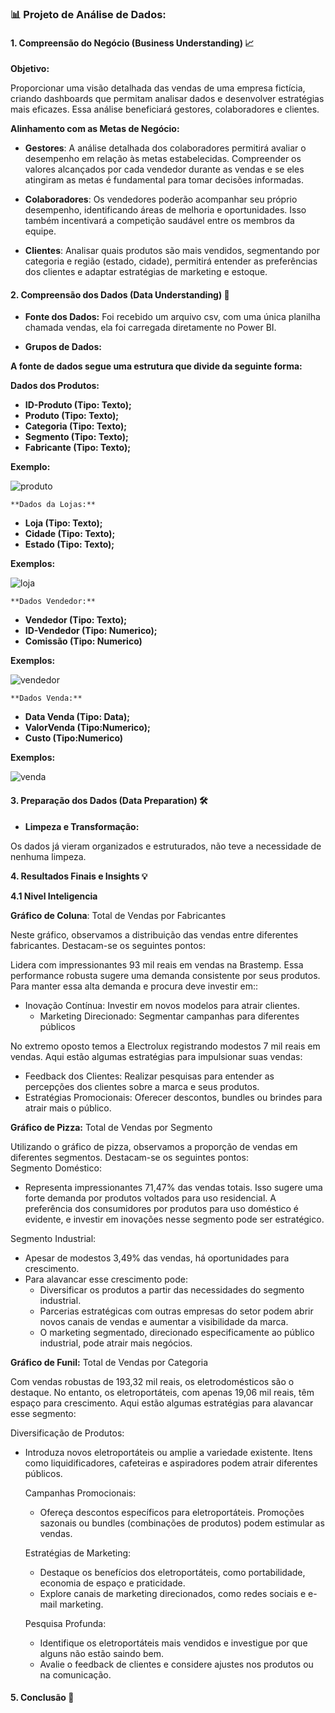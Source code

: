 ### **📊 Projeto de Análise de Dados:**

#### **1\. Compreensão do Negócio (Business Understanding) 📈**

**Objetivo:**

Proporcionar uma visão detalhada das vendas de uma empresa fictícia, criando dashboards que permitam analisar dados e desenvolver estratégias mais eficazes. Essa análise beneficiará gestores, colaboradores e clientes.

**Alinhamento com as Metas de Negócio:** 

* **Gestores**: A análise detalhada dos colaboradores permitirá avaliar o desempenho em relação às metas estabelecidas. Compreender os valores alcançados por cada vendedor durante as vendas e se eles atingiram as metas é fundamental para tomar decisões informadas.  
    
* **Colaboradores**: Os vendedores poderão acompanhar seu próprio desempenho, identificando áreas de melhoria e oportunidades. Isso também incentivará a competição saudável entre os membros da equipe.  
    
* **Clientes**: Analisar quais produtos são mais vendidos, segmentando por categoria e região (estado, cidade), permitirá entender as preferências dos clientes e adaptar estratégias de marketing e estoque.

#### **2\. Compreensão dos Dados (Data Understanding) 🧐**

* **Fonte dos Dados:** Foi recebido um arquivo csv, com uma única planilha chamada vendas, ela foi carregada diretamente no Power BI.  
    
* **Grupos de Dados:**

**A fonte de dados segue uma estrutura que divide da seguinte forma:**

**Dados dos Produtos:**	

* **ID-Produto  (Tipo: Texto);**  
* **Produto       (Tipo: Texto);**  
* **Categoria    (Tipo: Texto);**  
* **Segmento   (Tipo: Texto);**  
* **Fabricante  (Tipo: Texto);**

**Exemplo:**

![produto](https://github.com/user-attachments/assets/143b7c66-ddfe-43e6-9c12-71de83cf8c1b)


	**Dados da Lojas:**

* **Loja (Tipo: Texto);**  
* **Cidade (Tipo: Texto);**  
* **Estado (Tipo: Texto);**

**Exemplos:**

![loja](https://github.com/user-attachments/assets/3389b9d1-2743-4991-9774-a01b2b28c65c)


	**Dados Vendedor:**

* **Vendedor 	(Tipo: Texto);**  
* **ID-Vendedor	(Tipo: Numerico);**  
* **Comissão	(Tipo: Numerico)**

**Exemplos:**

![vendedor](https://github.com/user-attachments/assets/c73cd410-2e4b-4049-840a-022e2ced9eaf)


	**Dados Venda:**

* **Data Venda (Tipo: Data);**  
* **ValorVenda (Tipo:Numerico);**  
* **Custo 	         (Tipo:Numerico)**

**Exemplos:**


![venda](https://github.com/user-attachments/assets/ebfb1ba1-44ad-4139-a6d9-e5388477fb94)

	

#### **3\. Preparação dos Dados (Data Preparation) 🛠️**

* **Limpeza e Transformação:** 

Os dados já vieram organizados e estruturados, não teve a necessidade de nenhuma limpeza.

**4\. Resultados Finais e Insights 💡**

**4.1 Nivel Inteligencia**

**Gráfico de Coluna**: Total de Vendas por Fabricantes

Neste gráfico, observamos a distribuição das vendas entre diferentes fabricantes. Destacam-se os seguintes pontos:

Lidera com impressionantes 93 mil reais em vendas na Brastemp. Essa performance robusta sugere uma demanda consistente por seus produtos. Para manter essa alta demanda e procura deve investir em::

* Inovação Contínua: Investir em novos modelos para atrair clientes.  
  * Marketing Direcionado: Segmentar campanhas para diferentes públicos   


 No extremo oposto temos a Electrolux registrando modestos 7 mil reais em vendas. Aqui estão algumas estratégias para impulsionar suas vendas:  
  * Feedback dos Clientes: Realizar pesquisas para entender as percepções dos clientes sobre a marca e seus produtos.  
  * Estratégias Promocionais: Oferecer descontos, bundles ou brindes para atrair mais o público.  
 

**Gráfico de Pizza:** Total de Vendas por Segmento

Utilizando o gráfico de pizza, observamos a proporção de vendas em diferentes segmentos. Destacam-se os seguintes pontos:  
Segmento Doméstico:

   * Representa impressionantes 71,47% das vendas totais. Isso sugere uma forte demanda por produtos voltados para uso residencial. A preferência dos consumidores por produtos para uso doméstico é evidente, e investir em inovações nesse segmento pode ser estratégico.

Segmento Industrial:

  * Apesar de modestos 3,49% das vendas, há oportunidades para crescimento.  
  * Para alavancar esse crescimento pode:  
    * Diversificar os produtos a partir das necessidades do segmento industrial.  
    * Parcerias estratégicas com outras empresas do setor podem abrir novos canais de vendas e aumentar a visibilidade da marca.  
    * O marketing segmentado, direcionado especificamente ao público industrial, pode atrair mais negócios.

    

**Gráfico de Funil:** Total de Vendas por Categoria

Com vendas robustas de 193,32 mil reais, os eletrodomésticos são o destaque. No entanto, os eletroportáteis, com apenas 19,06 mil reais, têm espaço para crescimento. Aqui estão algumas estratégias para alavancar esse segmento:

Diversificação de Produtos:

* Introduza novos eletroportáteis ou amplie a variedade existente. Itens como liquidificadores, cafeteiras e aspiradores podem atrair diferentes públicos.

  Campanhas Promocionais:

  * Ofereça descontos específicos para eletroportáteis. Promoções sazonais ou bundles (combinações de produtos) podem estimular as vendas.

  Estratégias de Marketing:

  * Destaque os benefícios dos eletroportáteis, como portabilidade, economia de espaço e praticidade.  
  * Explore canais de marketing direcionados, como redes sociais e e-mail marketing.

  Pesquisa Profunda:

  * Identifique os eletroportáteis mais vendidos e investigue por que alguns não estão saindo bem.  
  * Avalie o feedback de clientes e considere ajustes nos produtos ou na comunicação.  
  


#### 

#### 

#### **5\. Conclusão 📎**
